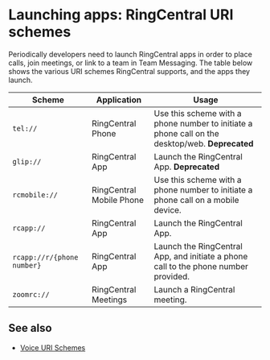 # Launching apps: RingCentral URI schemes

Periodically developers need to launch RingCentral apps in order to place calls, join meetings, or link to a team in Team Messaging. The table below shows the various URI schemes RingCentral supports, and the apps they launch.

| Scheme | Application | Usage |
|-|-|-|
| `tel://` | RingCentral Phone | Use this scheme with a phone number to initiate a phone call on the desktop/web. **Deprecated** |
| `glip://` | RingCentral App | Launch the RingCentral App. **Deprecated** |
| `rcmobile://` | RingCentral Mobile Phone | Use this scheme with a phone number to initiate a phone call on a mobile device. | 
| `rcapp://` | RingCentral App | Launch the RingCentral App. |
| `rcapp://r/{phone number}` | RingCentral App | Launch the RingCentral App, and initiate a phone call to the phone number provided. |
| `zoomrc://` | RingCentral Meetings | Launch a RingCentral meeting. |

## See also

* [Voice URI Schemes](../../voice/uri-scheme/)
